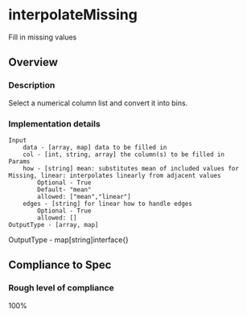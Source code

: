 # interpolateMissing
Fill in missing values

## Overview

### Description
Select a numerical column list and convert it into bins.

### Implementation details
    Input
        data - [array, map] data to be filled in
        col - [int, string, array] the column(s) to be filled in
    Params
        how - [string] mean: substitutes mean of included values for Missing, linear: interpolates linearly from adjacent values
            Optional - True
            Default- "mean"
            allowed: ["mean","linear"]
        edges - [string] for linear how to handle edges
            Optional - True
            allowed: []
    OutputType - [array, map]

OutputType - map[string]interface{}
## Compliance to Spec

### Rough level of compliance  

100%